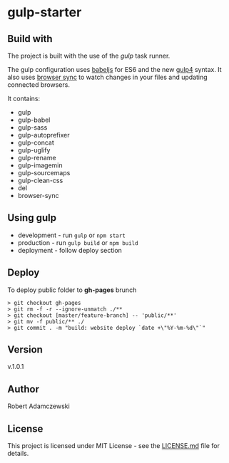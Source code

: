 # gulp-starter

## Build with

The project is built with the use of the _gulp_ task runner.

The gulp configuration uses [babeljs](https://babeljs.io/) for ES6 and the new [gulp4](https://gulpjs.com/) syntax. It also uses [browser sync](https://www.browsersync.io/) to watch changes in your files and updating connected browsers.

It contains:

- gulp
- gulp-babel
- gulp-sass
- gulp-autoprefixer
- gulp-concat
- gulp-uglify
- gulp-rename
- gulp-imagemin
- gulp-sourcemaps
- gulp-clean-css
- del
- browser-sync

## Using gulp

- development - run `gulp` or `npm start`
- production - run `gulp build` or `npm build`
- deployment - follow deploy section

## Deploy

To deploy public folder to **gh-pages** brunch

```git
> git checkout gh-pages
> git rm -f -r --ignore-unmatch ./**
> git checkout [master/feature-branch] -- 'public/**'
> git mv -f public/** ./
> git commit . -m "build: website deploy `date +\"%Y-%m-%d\"`"
```

## Version

v.1.0.1

## Author

Robert Adamczewski

## License

This project is licensed under MIT License - see the [LICENSE.md](./LICENSE.md) file for details.
